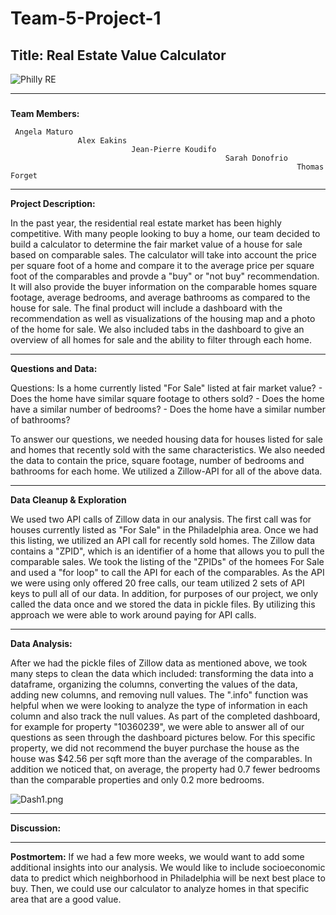 # Team-5-Project-1

##  **Title: Real Estate Value Calculator**

![Philly RE](http://www.wpre.com/wp-content/uploads/2015/12/wpre_WoodlandTerrace.jpg)

***
###
**Team Members:**

     Angela Maturo
                   Alex Eakins
                               Jean-Pierre Koudifo
                                                    Sarah Donofrio
                                                                    Thomas Forget
                                                            


***

**Project Description:**

In the past year, the residential real estate market has been highly competitive. With many people looking to buy a home, our team decided to build a calculator to determine the fair market value of a house for sale based on comparable sales. The calculator will take into account the price per square foot of a home and compare it to the average price per square foot of the comparables and provde a "buy" or "not buy" recommendation. It will also provide the buyer information on the comparable homes square footage, average bedrooms, and average bathrooms as compared to the house for sale. The final product will  include a dashboard with the recommendation as well as visualizations of the housing map and a photo of the home for sale. We also included tabs in the dashboard to give an overview of all homes for sale and the ability to filter through each home. 


***
**Questions and Data:**

Questions:
    Is a home currently listed "For Sale" listed at fair market value?
        - Does the home have similar square footage to others sold?
        - Does the home have a similar number of bedrooms?
        - Does the home have a similar number of bathrooms?


To answer our questions, we needed housing data for houses listed for sale and homes that recently sold with the same characteristics. We also needed the data to contain the price, square footage, number of bedrooms and bathrooms for each home. We utilized a Zillow-API for all of the above data.     

***
**Data Cleanup & Exploration**

We used two API calls of Zillow data in our analysis. The first call was for houses currently listed as "For Sale" in the Philadelphia area. Once we had this listing, we utilized an API call for recently sold homes. The Zillow data contains a "ZPID", which is an identifier of a home that allows you to pull the comparable sales. We took the listing of the "ZPIDs" of the homees For Sale and used a "for loop" to call the API for each of the comparables. As the API we were using only offered 20 free calls, our team utilized 2 sets of API keys to pull all of our data. In addition, for purposes of our project, we only called the data once and we stored the data in pickle files. By utilizing this approach we were able to work around paying for API calls.     

***
**Data Analysis:**

After we had the pickle files of Zillow data as mentioned above, we took many steps to clean the data which included: transforming the data into a dataframe, organizing the columns, converting the values of the data, adding new columns, and removing null values. The ".info" function was helpful when we were looking to analyze the type of information in each column and also track the null values. As part of the completed dashboard, for example for property "10360239", we were able to answer all of our questions as seen through the dashboard pictures below. For this specific property, we did not recommend the buyer purchase the house as the house was $42.56 per sqft more than the average of the comparables. In addition we noticed that, on average, the property had 0.7 fewer bedrooms than the comparable properties and only 0.2 more bedrooms.

![Dash1.png](Dash1.png)



***
**Discussion:**



***
**Postmortem:**
If we had a few more weeks, we would want to add some additional insights into our analysis. We would like to include socioeconomic data to predict which neighborhood in Philadelphia will be next best place to buy. Then, we could use our calculator to analyze homes in that specific area that are a good value. 









